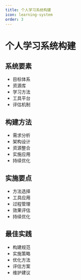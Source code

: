 ```yaml
---
title: 个人学习系统构建
icon: learning-system
order: 3
---
```


# 个人学习系统构建

## 系统要素
- 目标体系
- 资源库
- 学习方法
- 工具平台
- 评估机制

## 构建方法
- 需求分析
- 架构设计
- 资源整合
- 实施应用
- 持续优化

## 实施要点
- 方法选择
- 工具应用
- 过程管理
- 效果评估
- 持续优化

## 最佳实践
- 构建规范
- 实施策略
- 优化方法
- 评估方案
- 维护建议
